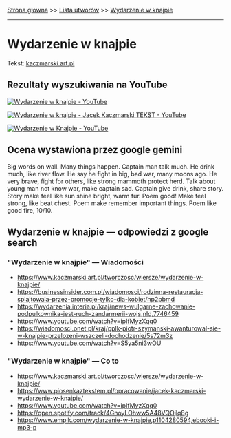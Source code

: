 [Strona głowna](../index.md) >> [Lista utworów](../list.md) >> [Wydarzenie w knajpie](651.md)

---

# Wydarzenie w knajpie

Tekst: [kaczmarski.art.pl](https://www.kaczmarski.art.pl/tworczosc/wiersze/wydarzenie-w-knajpie/)

## Rezultaty wyszukiwania na YouTube

[![Wydarzenie w knajpie - YouTube](http://img.youtube.com/vi/SKsVpoBis3E/0.jpg)](https://www.youtube.com/watch?v=SKsVpoBis3E "Wydarzenie w knajpie - YouTube")

[![Wydarzenie w knajpie - Jacek Kaczmarski TEKST - YouTube](http://img.youtube.com/vi/bYAJCa7Iajc/0.jpg)](https://www.youtube.com/watch?v=bYAJCa7Iajc "Wydarzenie w knajpie - Jacek Kaczmarski TEKST - YouTube")

[![Wydarzenie w Knajpie - YouTube](http://img.youtube.com/vi/e_JWGEpU-a4/0.jpg)](https://www.youtube.com/watch?v=e_JWGEpU-a4 "Wydarzenie w Knajpie - YouTube")

## Ocena wystawiona przez google gemini

Big words on wall. Many things happen. Captain man talk much. He drink much, like river flow. He say he fight in big, bad war, many moons ago. He very brave, fight for others, like strong mammoth protect herd. Talk about young man not know war, make captain sad. Captain give drink, share story. Story make feel like sun shine bright, warm fur. Poem good! Make feel strong, like beat chest. Poem make remember important things. Poem like good fire, 10/10.


## Wydarzenie w knajpie — odpowiedzi z google search

### "Wydarzenie w knajpie" — Wiadomości

 - <https://www.kaczmarski.art.pl/tworczosc/wiersze/wydarzenie-w-knajpie/>
 - <https://businessinsider.com.pl/wiadomosci/rodzinna-restauracja-splajtowala-przez-promocje-tylko-dla-kobiet/hp2pbmd>
 - <https://wydarzenia.interia.pl/kraj/news-wulgarne-zachowanie-podpulkownika-jest-ruch-zandarmerii-wojs,nId,7746459>
 - <https://www.youtube.com/watch?v=ipIfMyzXqq0>
 - <https://wiadomosci.onet.pl/kraj/pplk-piotr-szymanski-awanturowal-sie-w-knajpie-przelozeni-wszczeli-dochodzenie/5s72m3z>
 - <https://www.youtube.com/watch?v=S5ya5ni3wOU>

### "Wydarzenie w knajpie" — Co to

 - <https://www.kaczmarski.art.pl/tworczosc/wiersze/wydarzenie-w-knajpie/>
 - <https://www.piosenkaztekstem.pl/opracowanie/jacek-kaczmarski-wydarzenie-w-knajpie/>
 - <https://www.youtube.com/watch?v=ipIfMyzXqq0>
 - <https://open.spotify.com/track/4GnoyLOhww5A48VQOjlq8g>
 - <https://www.empik.com/wydarzenie-w-knajpie,p1104280594,ebooki-i-mp3-p>

